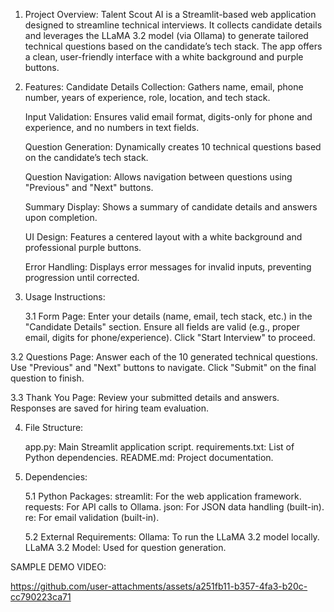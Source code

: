 1. Project Overview:
      Talent Scout AI is a Streamlit-based web application designed to streamline technical interviews. It collects candidate details and leverages the LLaMA 3.2 model (via Ollama) to generate tailored technical          questions based on the candidate’s tech stack. The app offers a clean, user-friendly interface with a white background and purple buttons.

2. Features:
   Candidate Details Collection: Gathers name, email, phone number, years of experience, role, location, and tech stack.

   Input Validation: Ensures valid email format, digits-only for phone and experience, and no numbers in text fields.

   Question Generation: Dynamically creates 10 technical questions based on the candidate’s tech stack.

   Question Navigation: Allows navigation between questions using "Previous" and "Next" buttons.

   Summary Display: Shows a summary of candidate details and answers upon completion.

   UI Design: Features a centered layout with a white background and professional purple buttons.

   Error Handling: Displays error messages for invalid inputs, preventing progression until corrected.

3. Usage Instructions:
   
   3.1 Form Page:
     Enter your details (name, email, tech stack, etc.) in the "Candidate Details" section.
     Ensure all fields are valid (e.g., proper email, digits for phone/experience).
     Click "Start Interview" to proceed.

  3.2 Questions Page:
      Answer each of the 10 generated technical questions.
      Use "Previous" and "Next" buttons to navigate.
      Click "Submit" on the final question to finish.

   3.3 Thank You Page:
      Review your submitted details and answers.
      Responses are saved for hiring team evaluation.

4. File Structure:

   app.py: Main Streamlit application script.
   requirements.txt: List of Python dependencies.
   README.md: Project documentation.

5. Dependencies:

   5.1 Python Packages:
      streamlit: For the web application framework.
      requests: For API calls to Ollama.
      json: For JSON data handling (built-in).
      re: For email validation (built-in).

   5.2 External Requirements:
      Ollama: To run the LLaMA 3.2 model locally.
      LLaMA 3.2 Model: Used for question generation.





SAMPLE DEMO VIDEO:


https://github.com/user-attachments/assets/a251fb11-b357-4fa3-b20c-cc790223ca71




